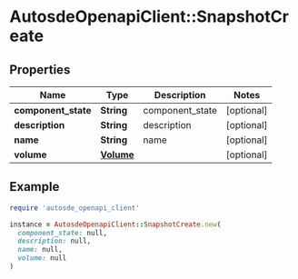 # AutosdeOpenapiClient::SnapshotCreate

## Properties

| Name | Type | Description | Notes |
| ---- | ---- | ----------- | ----- |
| **component_state** | **String** | component_state | [optional] |
| **description** | **String** | description | [optional] |
| **name** | **String** | name | [optional] |
| **volume** | [**Volume**](Volume.md) |  | [optional] |

## Example

```ruby
require 'autosde_openapi_client'

instance = AutosdeOpenapiClient::SnapshotCreate.new(
  component_state: null,
  description: null,
  name: null,
  volume: null
)
```


